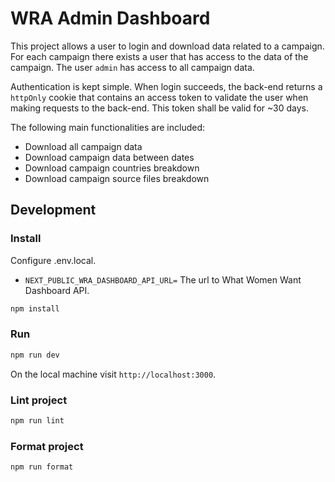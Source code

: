 # WRA Admin Dashboard

This project allows a user to login and download data related to a campaign. For each campaign there exists a user
that has access to the data of the campaign. The user `admin` has access to all campaign data.

Authentication is kept simple. When login succeeds, the back-end returns a `httpOnly` cookie that contains an access
token to validate the user when making requests to the back-end. This token shall be valid for ~30 days.

The following main functionalities are included:

- Download all campaign data
- Download campaign data between dates
- Download campaign countries breakdown
- Download campaign source files breakdown

## Development

### Install

Configure .env.local.

- `NEXT_PUBLIC_WRA_DASHBOARD_API_URL=` The url to What Women Want Dashboard API.

```bash
npm install
```

### Run

```bash
npm run dev
```

On the local machine visit `http://localhost:3000`.

### Lint project

```bash
npm run lint
```

### Format project

```bash
npm run format
```